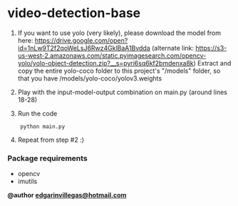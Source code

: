 # video-detection-base

1) If you want to use yolo (very likely), please download the model from here:
https://drive.google.com/open?id=1nLw9T2f2qoWeLsJ6Rwz4GklBaA1Bvdda
(alternate link: https://s3-us-west-2.amazonaws.com/static.pyimagesearch.com/opencv-yolo/yolo-object-detection.zip?__s=pyri6sq6kf2bmdenxa8k)
Extract and copy the entire yolo-coco folder to this project's "/models" folder, so that you have /models/yolo-coco/yolov3.weights

2) Play with the input-model-output combination on main.py (around lines 18-28)

3) Run the code
```
    python main.py
```  

4) Repeat from step #2 :) 

### Package requirements
- opencv
- imutils

**@author edgarinvillegas@hotmail.com**